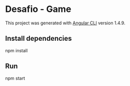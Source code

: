 # Desafio - Game

This project was generated with [Angular CLI](https://github.com/angular/angular-cli) version 1.4.9.

## Install dependencies
npm install

## Run
npm start
